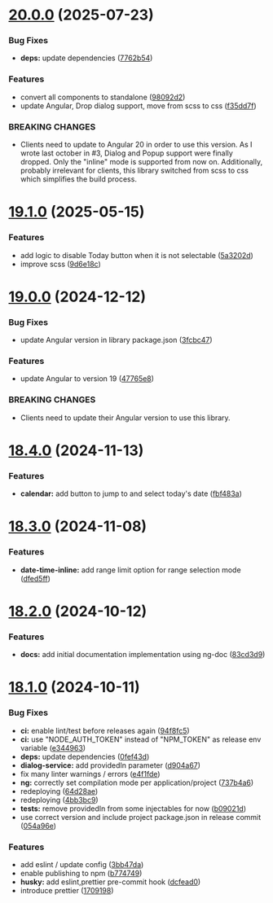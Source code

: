 # [20.0.0](https://github.com/netwin/date-time-picker/compare/19.1.0...20.0.0) (2025-07-23)


### Bug Fixes

* **deps:** update dependencies ([7762b54](https://github.com/netwin/date-time-picker/commit/7762b54f66338a2bc560850503cbe4f5db813aad))


### Features

* convert all components to standalone ([98092d2](https://github.com/netwin/date-time-picker/commit/98092d2795606639d55077306015c09a2838461b))
* update Angular, Drop dialog support, move from scss to css ([f35dd7f](https://github.com/netwin/date-time-picker/commit/f35dd7feab35d52ee2b6cf604a662b9823dd7cdf))


### BREAKING CHANGES

* Clients need to update to Angular 20 in order to use this version. As I wrote last october in #3, Dialog and Popup support were finally dropped. Only the "inline" mode is supported from now on. Additionally, probably irrelevant for clients, this library switched from scss to css which simplifies the build process.

# [19.1.0](https://github.com/netwin/date-time-picker/compare/19.0.0...19.1.0) (2025-05-15)


### Features

* add logic to disable Today button when it is not selectable ([5a3202d](https://github.com/netwin/date-time-picker/commit/5a3202de1eba3423e539cd482ef176163b8f5af8))
* improve scss ([9d6e18c](https://github.com/netwin/date-time-picker/commit/9d6e18c304bd33925a6e1f07557d36471932c03a))

# [19.0.0](https://github.com/netwin/date-time-picker/compare/18.4.0...19.0.0) (2024-12-12)


### Bug Fixes

* update Angular version in library package.json ([3fcbc47](https://github.com/netwin/date-time-picker/commit/3fcbc4723e571d292f439d13f984ee878e5d1d92))


### Features

* update Angular to version 19 ([47765e8](https://github.com/netwin/date-time-picker/commit/47765e837dd1ada3f75a0bd6d84a941941139f11))


### BREAKING CHANGES

* Clients need to update their Angular version to use this library.

# [18.4.0](https://github.com/netwin/date-time-picker/compare/18.3.0...18.4.0) (2024-11-13)


### Features

* **calendar:** add button to jump to and select today's date ([fbf483a](https://github.com/netwin/date-time-picker/commit/fbf483a467bc873eea2fb7530addffba4439f9f6))

# [18.3.0](https://github.com/netwin/date-time-picker/compare/18.2.0...18.3.0) (2024-11-08)


### Features

* **date-time-inline:** add range limit option for range selection mode ([dfed5ff](https://github.com/netwin/date-time-picker/commit/dfed5ff068a4654a01d61b37e5422203c9bb5411))

# [18.2.0](https://github.com/netwin/date-time-picker/compare/18.1.0...18.2.0) (2024-10-12)


### Features

* **docs:** add initial documentation implementation using ng-doc ([83cd3d9](https://github.com/netwin/date-time-picker/commit/83cd3d9da313aedda62b3eb302f2b11d53ef1b1f))

# [18.1.0](https://github.com/netwin/date-time-picker/compare/18.0.0...18.1.0) (2024-10-11)


### Bug Fixes

* **ci:** enable lint/test before releases again ([94f8fc5](https://github.com/netwin/date-time-picker/commit/94f8fc51e482eb359e141cd692fd6d13a7fe66cb))
* **ci:** use "NODE_AUTH_TOKEN" instead of "NPM_TOKEN" as release env variable ([e344963](https://github.com/netwin/date-time-picker/commit/e344963477e4d530d7430e6d1370c385758885ed))
* **deps:** update dependencies ([0fef43d](https://github.com/netwin/date-time-picker/commit/0fef43da01c38886f2a79ca5e2371fc0ef12e414))
* **dialog-service:** add providedIn parameter ([d904a67](https://github.com/netwin/date-time-picker/commit/d904a676658d7cfe3b530686f2f9dbe7cbdf8f02))
* fix many linter warnings / errors ([e4f1fde](https://github.com/netwin/date-time-picker/commit/e4f1fdeb70e3dc7a42ccecefaea15eb5209562ff))
* **ng:** correctly set compilation mode per application/project ([737b4a6](https://github.com/netwin/date-time-picker/commit/737b4a69e28041d3a237989e5a7a46a5175b890f))
* redeploying ([64d28ae](https://github.com/netwin/date-time-picker/commit/64d28ae0685d8297d42180d18e5491791c217855))
* redeploying ([4bb3bc9](https://github.com/netwin/date-time-picker/commit/4bb3bc99c4b01e8e1f7376c49f325412fa61f549))
* **tests:** remove providedIn from some injectables for now ([b09021d](https://github.com/netwin/date-time-picker/commit/b09021d381b77130fdff2b09ef361514c069f8a2))
* use correct version and include project package.json in release commit ([054a96e](https://github.com/netwin/date-time-picker/commit/054a96eb01ff57ddedd2b1f12c6967f710a99f4b))


### Features

* add eslint / update config ([3bb47da](https://github.com/netwin/date-time-picker/commit/3bb47da42822c302f0a34ee2091072bb85f9cc80))
* enable publishing to npm ([b774749](https://github.com/netwin/date-time-picker/commit/b774749fb7884b6fc8471e881dd7c7b26e32b4e4))
* **husky:** add eslint,prettier pre-commit hook ([dcfead0](https://github.com/netwin/date-time-picker/commit/dcfead0ca02858aa48607ed9d3f6a9b541c1b381))
* introduce prettier ([1709198](https://github.com/netwin/date-time-picker/commit/170919803bf2c2088594b1cde1d5af05fef7b75b))
